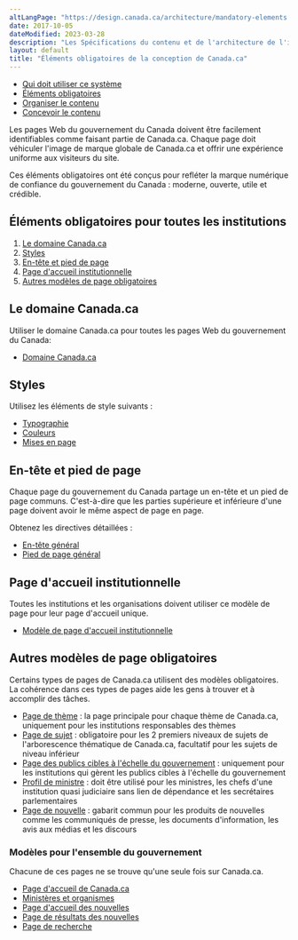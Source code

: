 ```yaml
---
altLangPage: "https://design.canada.ca/architecture/mandatory-elements.html"
date: 2017-10-05
dateModified: 2023-03-28
description: "Les Spécifications du contenu et de l'architecture de l'information pour Canada.ca s’agit d’un manuel de conception qui fournit des modèles testés par l’utilisateur, des modèles de navigation d’architecture de l’information pour présenter et organiser le contenu pour le site Canada.ca."
layout: default
title: "Éléments obligatoires de la conception de Canada.ca"
---
```


<div class="mrgn-tp-md mrgn-bttm-sm brdr-bttm">
  <div class="row mrgn-bttm-sm">
    <ul class="toc lst-spcd col-md-12">
      <li class="col-md-4"><a href="utilisation-concept-canadaca.html" class="list-group-item">Qui doit utiliser ce système</a> </li>
      <li class="col-md-4"><a href="elements-obligatoires.html" class="list-group-item cust-active active">Éléments obligatoires</a> </li>
      <li class="col-md-4"><a href="organiser-contenu.html" class="list-group-item">Organiser le contenu</a> </li>
      <li class="col-md-4"><a href="modeles.html" class="list-group-item">Concevoir le contenu</a> </li>
    </ul>
  </div>
</div>
<p>Les pages Web du gouvernement du Canada doivent être facilement identifiables comme faisant partie de Canada.ca. Chaque page doit véhiculer l'image de marque globale de Canada.ca et offrir une expérience uniforme aux visiteurs du site.</p>
<p>Ces éléments obligatoires ont été conçus pour refléter la marque numérique de confiance du gouvernement du Canada : moderne, ouverte, utile et crédible.</p>
<section>
  <h2>Éléments obligatoires pour toutes les institutions</h2>
  <ol>
    <li><a href="#domaine">Le domaine Canada.ca</a></li>
    <li><a href="#styles">Styles</a></li>
    <li><a href="#entete-piedpage">En-tête et pied de page</a> </li>
    <li><a href="#institution">Page d'accueil institutionnelle</a> </li>
    <li><a href="#obligatoires">Autres modèles de page obligatoires</a></li>
  </ol>
</section>
<h2 id="domaine">Le domaine Canada.ca</h2>
<p>Utiliser le domaine Canada.ca pour toutes les pages Web du gouvernement du Canada:</p>
<ul>
  <li><a href="https://conception.canada.ca/configurations-conception-communes/canada-point-ca.html">Domaine Canada.ca</a></li>
</ul>
<h2 id="styles">Styles</h2>
<p>Utilisez les éléments de style suivants :</p>
<ul>
  <li><a href="https://conception.canada.ca/styles/typographie.html">Typographie</a></li>
  <li><a href="https://conception.canada.ca/styles/couleurs.html">Couleurs</a></li>
  <li><a href="https://conception.canada.ca/styles/mises-en-page.html">Mises en page</a></li>
</ul>
<h2 id="entete-piedpage">En-tête et pied de page</h2>
<p>Chaque page du gouvernement du Canada partage un en-tête et un pied de page communs. C'est-à-dire que les parties supérieure et inférieure d'une page doivent avoir le même aspect de page en page.</p>
<p>Obtenez les directives détaillées :</p>
<ul>
  <li><a href="https://conception.canada.ca/configurations-conception-communes/en-tete-general">En-tête général</a></li>
  <li><a href="https://conception.canada.ca/configurations-conception-communes/pied-page">Pied de page général</a></li>
</ul>
<h2 id="institution">Page d'accueil institutionnelle</h2>
<p>Toutes les institutions et les organisations doivent utiliser ce modèle de page pour leur page d'accueil unique.</p>
<ul>
  <li><a href="https://conception.canada.ca/modeles-obligatoire/pages-profil-institutionnel.html">Modèle de page d'accueil institutionnelle</a></li>
</ul>
<h2 id="obligatoires">Autres modèles de page obligatoires</h2>
<p>Certains types de pages de Canada.ca utilisent des modèles obligatoires. La cohérence dans ces types de pages aide les gens à trouver et à accomplir des tâches.</p>
<ul>
  <li><a href="https://conception.canada.ca/modeles-obligatoire/theme-sujet.html">Page de thème</a> : la page principale pour chaque thème de Canada.ca, uniquement pour les institutions responsables des thèmes</li>
  <li><a href="https://conception.canada.ca/modeles-obligatoire/theme-sujet.html">Page de sujet</a> : obligatoire pour les 2 premiers niveaux de sujets de l'arborescence thématique de Canada.ca, facultatif pour les sujets de niveau inférieur</li>
  <li><a href="https://conception.canada.ca/modeles-obligatoire/pages-publics-cibles.html">Page des publics cibles à l'échelle du gouvernement</a> : uniquement pour les institutions qui gèrent les publics cibles à l'échelle du gouvernement</li>
  <li><a href="https://conception.canada.ca/modeles-obligatoire/pages-profil-ministres.html">Profil de ministre</a> : doit être utilisé pour les ministres, les chefs d'une institution quasi judiciaire sans lien de dépendance et les secrétaires parlementaires</li>
  <li><a href="https://conception.canada.ca/modeles-obligatoire/pages-nouvelles.html#produit">Page de nouvelle</a> : gabarit commun pour les produits de nouvelles comme les communiqués de presse, les documents d'information, les avis aux médias et les discours</li>
</ul>
<h3 id="gc">Modèles pour l'ensemble du gouvernement</h3>
<p>Chacune de ces pages ne se trouve qu'une seule fois sur Canada.ca.</p>
<ul>
  <li><a href="https://conception.canada.ca/modeles-obligatoire/page-accueil.html">Page d'accueil de Canada.ca</a></li>
  <li><a href="https://conception.canada.ca/modeles-obligatoire/page-ministeres-organismes.html">Ministères et organismes</a></li>
  <li><a href="https://conception.canada.ca/modeles-obligatoire/pages-nouvelles.html#accueil">Page d'accueil des nouvelles</a></li>
  <li><a href="https://conception.canada.ca/modeles-obligatoire/pages-nouvelles.html#resultats">Page de résultats des nouvelles</a></li>
  <li><a href="https://conception.canada.ca/modeles-obligatoire/pages-recherche.html">Page de recherche</a></li>
</ul>
